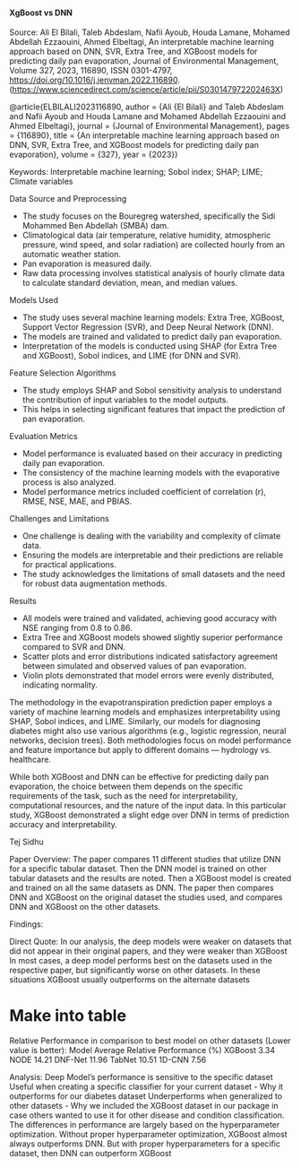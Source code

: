 #### XgBoost vs DNN

Source:
Ali El Bilali, Taleb Abdeslam, Nafii Ayoub, Houda Lamane, Mohamed Abdellah Ezzaouini, Ahmed Elbeltagi,
An interpretable machine learning approach based on DNN, SVR, Extra Tree, and XGBoost models for predicting daily pan evaporation,
Journal of Environmental Management,
Volume 327,
2023,
116890,
ISSN 0301-4797,
https://doi.org/10.1016/j.jenvman.2022.116890.
(https://www.sciencedirect.com/science/article/pii/S030147972202463X)


@article{ELBILALI2023116890,
	author = {Ali {El Bilali} and Taleb Abdeslam and Nafii Ayoub and Houda Lamane and Mohamed Abdellah Ezzaouini and Ahmed Elbeltagi},
	journal = {Journal of Environmental Management},
	pages = {116890},
	title = {An interpretable machine learning approach based on DNN, SVR, Extra Tree, and XGBoost models for predicting daily pan evaporation},
	volume = {327},
	year = {2023}}

Keywords: Interpretable machine learning; Sobol index; SHAP; LIME; Climate variables

Data Source and Preprocessing
- The study focuses on the Bouregreg watershed, specifically the Sidi Mohammed Ben Abdellah (SMBA) dam.
- Climatological data (air temperature, relative humidity, atmospheric pressure, wind speed, and solar radiation) are collected hourly from an automatic weather station.
- Pan evaporation is measured daily.
- Raw data processing involves statistical analysis of hourly climate data to calculate standard deviation, mean, and median values.

Models Used
- The study uses several machine learning models: Extra Tree, XGBoost, Support Vector Regression (SVR), and Deep Neural Network (DNN).
- The models are trained and validated to predict daily pan evaporation.
- Interpretation of the models is conducted using SHAP (for Extra Tree and XGBoost), Sobol indices, and LIME (for DNN and SVR).

Feature Selection Algorithms
- The study employs SHAP and Sobol sensitivity analysis to understand the contribution of input variables to the model outputs.
- This helps in selecting significant features that impact the prediction of pan evaporation.

Evaluation Metrics
- Model performance is evaluated based on their accuracy in predicting daily pan evaporation.
- The consistency of the machine learning models with the evaporative process is also analyzed.
- Model performance metrics included coefficient of correlation (r), RMSE, NSE, MAE, and PBIAS.

Challenges and Limitations
- One challenge is dealing with the variability and complexity of climate data.
- Ensuring the models are interpretable and their predictions are reliable for practical applications.
- The study acknowledges the limitations of small datasets and the need for robust data augmentation methods.

Results
- All models were trained and validated, achieving good accuracy with NSE ranging from 0.8 to 0.86.
- Extra Tree and XGBoost models showed slightly superior performance compared to SVR and DNN.
- Scatter plots and error distributions indicated satisfactory agreement between simulated and observed values of pan evaporation.
- Violin plots demonstrated that model errors were evenly distributed, indicating normality.

The methodology in the evapotranspiration prediction paper employs a variety of machine learning models and emphasizes interpretability using SHAP, Sobol indices, and LIME. Similarly, our models for diagnosing diabetes might also use various algorithms (e.g., logistic regression, neural networks, decision trees). Both methodologies focus on model performance and feature importance but apply to different domains — hydrology vs. healthcare.

While both XGBoost and DNN can be effective for predicting daily pan evaporation, the choice between them depends on the specific requirements of the task, such as the need for interpretability, computational resources, and the nature of the input data. In this particular study, XGBoost demonstrated a slight edge over DNN in terms of prediction accuracy and interpretability.










Tej Sidhu

Paper Overview: 
The paper compares 11 different studies that utilize DNN for a specific tabular dataset. Then the DNN model is trained on other tabular datasets and the results are noted. Then a XGBoost model is created and trained on all the same datasets as DNN. The paper then compares DNN and XGBoost on the original dataset the studies used, and compares DNN and XGBoost on the other datasets.

Findings:

Direct Quote: In our analysis, the deep models were weaker on datasets that did not appear in their original papers, and they were weaker than XGBoost
In most cases, a deep model performs best on the datasets used in the respective paper, but significantly worse on other datasets. In these situations XGBoost usually outperforms on the alternate datasets

# Make into table
Relative Performance in comparison to best model on other datasets (Lower value is better):
Model	Average Relative Performance (%)
XGBoost	3.34
NODE	14.21
DNF-Net	11.96
TabNet	10.51
1D-CNN	7.56


Analysis:
Deep Model’s performance is sensitive to the specific dataset
Useful when creating a specific classifier for your current dataset - Why it outperforms for our diabetes dataset
Underperforms when generalized to other datasets - Why we included the XGBoost dataset in our package in case others wanted to use it for other disease and condition classification.
The differences in performance are largely based on the hyperparameter optimization. Without proper hyperparameter optimization, XGBoost almost always outperforms DNN. But with proper hyperparameters for a specific dataset, then DNN can outperform XGBoost
